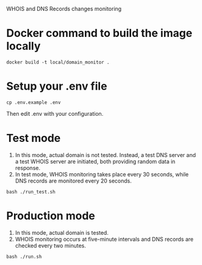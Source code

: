 WHOIS and DNS Records changes monitoring

# Docker command to build the image locally
```
docker build -t local/domain_monitor .
```

# Setup your .env file
```
cp .env.example .env
```

Then edit .env with your configuration.

# Test mode
1. In this mode, actual domain is not tested. Instead, a test DNS server and a test WHOIS server are initiated, both providing random data in response.
1. In test mode, WHOIS monitoring takes place every 30 seconds, while DNS records are monitored every 20 seconds.
```
bash ./run_test.sh
```

# Production mode
1. In this mode, actual domain is tested.
1. WHOIS monitoring occurs at five-minute intervals and DNS records are checked every two minutes.
```
bash ./run.sh
```



